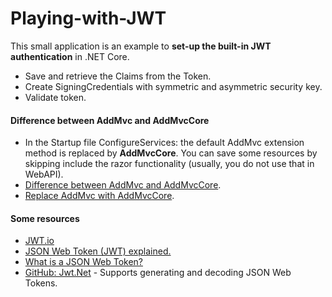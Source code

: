 # Playing-with-JWT

This small application is an example to **set-up the built-in JWT authentication** in .NET Core.
- Save and retrieve the Claims from the Token.
- Create SigningCredentials with symmetric and asymmetric security key.
- Validate token.

#### Difference between AddMvc and AddMvcCore
- In the Startup file ConfigureServices: the default AddMvc extension method is replaced by **AddMvcCore**. You can save some resources by skipping include the razor functionality (usually, you do not use that in WebAPI).
- [Difference between AddMvc and AddMvcCore](https://offering.solutions/blog/articles/2017/02/07/difference-between-addmvc-addmvcore "Difference between AddMvc and AddMvcCore").
- [Replace AddMvc with AddMvcCore](https://blog.codingmilitia.com/2019/01/26/aspnet-012-from-zero-to-overkill-move-to-a-web-api "Replace AddMvc with AddMvcCore").

#### Some resources
- [JWT.io](https://jwt.io "JWT.io")
- [JSON Web Token (JWT) explained.](https://flaviocopes.com/jwt "JSON Web Token (JWT) explained.")
- [What is a JSON Web Token?](https://medium.com/myplanet-musings/what-is-a-json-web-token-2193f383e963 "What is a JSON Web Token?")
- [GitHub: Jwt.Net](https://github.com/jwt-dotnet/jwt "GitHub: Jwt.Net") - Supports generating and decoding JSON Web Tokens.